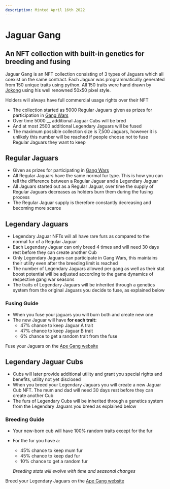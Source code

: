 ```yaml
---
description: Minted April 16th 2022
---
```


# Jaguar Gang

## An NFT collection with built-in genetics for breeding and fusing

Jaguar Gang is an NFT collection consisting of 3 types of Jaguars which all coexist on the same contract. Each Jaguar was programmatically generated from 150 unique traits using python. All 150 traits were hand drawn by [Jokong](../about-us/founders.md) using his well renowned 50x50 pixel style.

Holders will always have full commercial usage rights over their NFT

* The collection started as 5000 Regular Jaguars given as prizes for participation in [Gang Wars](../play-to-earn-games/gang-wars.md)
* Over time 5000 __ additional Jaguar Cubs will be bred
* And at most 2500 additional Legendary Jaguars will be fused
* The maximum possible collection size is 7,500 Jaguars, however it is unlikely this number will be reached if people choose not to fuse Regular Jaguars they want to keep

## Regular Jaguars

* Given as prizes for participating in [Gang Wars](../play-to-earn-games/gang-wars.md)
* All Regular Jaguars have the same normal fur type. This is how you can tell the difference between a Regular Jaguar and a Legendary Jaguar
* All Jaguars started out as a Regular Jaguar, over time the supply of Regular Jaguars decreases as holders burn them during the fusing process
* The Regular Jaguar supply is therefore constantly decreasing and becoming more scarce

## Legendary Jaguars <a href="#8c7c" id="8c7c"></a>

* Legendary Jaguar NFTs will all have rare furs as compared to the normal fur of a Regular Jaguar
* Each Legendary Jaguar can only breed 4 times and will need 30 days rest before they can create another Cub
* Only Legendary Jaguars can participate in Gang Wars, this maintains their utility even after the breeding limit is reached
* The number of Legendary Jaguars allowed per gang as well as their stat boost potential will be adjusted according to the game dynamics of respective gang war seasons
* The traits of Legendary Jaguars will be inherited through a genetics system from the original Jaguars you decide to fuse, as explained below

### F**using Guide**

* When you fuse your jaguars you will burn both and create new one
* The new Jaguar will have **for each trait:**
  * 47% chance to keep Jaguar A trait
  * 47% chance to keep Jaguar B trait
  * 6% chance to get a random trait from the fuse

Fuse your Jaguars on the [Ape Gang website](https://apegang.art/utilities)

## Legendary Jaguar Cubs <a href="#372f" id="372f"></a>

* Cubs will later provide additional utility and grant you special rights and benefits, utility not yet disclosed
* When you breed your Legendary Jaguars you will create a new Jaguar Cub NFT. The mum and dad will need 30 days rest before they can create another Cub
* The furs of Legendary Cubs will be inherited through a genetics system from the Legendary Jaguars you breed as explained below

### **Breeding Guide**

* Your new-born cub will have 100% random traits except for the fur
*   For the fur you have a:

    * 45% chance to keep mum fur&#x20;
    * 45% chance to keep dad fur&#x20;
    * 10% chance to get a random fur&#x20;



    _Breeding stats will evolve with time and seasonal changes_

Breed your Legendary Jaguars on the [Ape Gang website](https://apegang.art/utilities)
